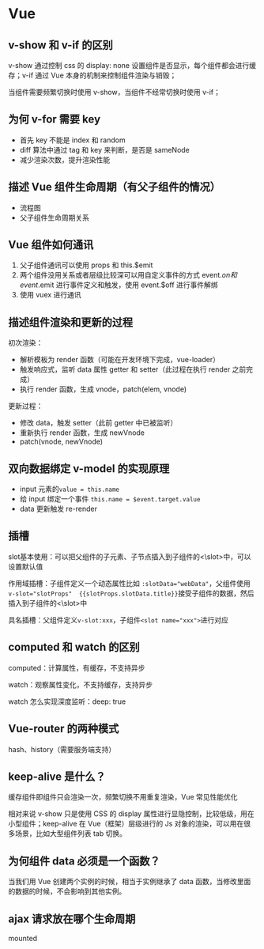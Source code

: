 # Vue

## v-show 和 v-if 的区别

v-show 通过控制 css 的 display: none 设置组件是否显示，每个组件都会进行缓存；v-if 通过 Vue 本身的机制来控制组件渲染与销毁；

当组件需要频繁切换时使用 v-show，当组件不经常切换时使用 v-if；

## 为何 v-for 需要 key

- 首先 key 不能是 index 和 random
- diff 算法中通过 tag 和 key 来判断，是否是 sameNode
- 减少渲染次数，提升渲染性能

## 描述 Vue 组件生命周期（有父子组件的情况）

- 流程图
- 父子组件生命周期关系

## Vue 组件如何通讯

1. 父子组件通讯可以使用 props 和 this.$emit
2. 两个组件没用关系或者层级比较深可以用自定义事件的方式
   event.$on 和 event.$emit 进行事件定义和触发，使用 event.$off 进行事件解绑
3. 使用 vuex 进行通讯

## 描述组件渲染和更新的过程

初次渲染：

- 解析模板为 render 函数（可能在开发环境下完成，vue-loader）
- 触发响应式，监听 data 属性 getter 和 setter（此过程在执行 render 之前完成）
- 执行 render 函数，生成 vnode，patch(elem, vnode)

更新过程：

- 修改 data，触发 setter（此前 getter 中已被监听）
- 重新执行 render 函数，生成 newVnode
- patch(vnode, newVnode)

## 双向数据绑定 v-model 的实现原理

- input 元素的`value = this.name`
- 给 input 绑定一个事件 `this.name = $event.target.value`
- data 更新触发 re-render 

## 插槽

slot基本使用：可以把父组件的子元素、子节点插入到子组件的<\slot>中，可以设置默认值

作用域插槽：子组件定义一个动态属性比如 `:slotData="webData"`，父组件使用 `v-slot="slotProps"  {{slotProps.slotData.title}}`接受子组件的数据，然后插入到子组件的<\slot>中

具名插槽：父组件定义`v-slot:xxx`，子组件`<slot name="xxx">`进行对应

## computed 和 watch 的区别

computed：计算属性，有缓存，不支持异步

watch：观察属性变化，不支持缓存，支持异步

watch 怎么实现深度监听：deep: true

## Vue-router 的两种模式

hash、history（需要服务端支持）

## keep-alive 是什么？

缓存组件即组件只会渲染一次，频繁切换不用重复渲染，Vue 常见性能优化

相对来说 v-show 只是使用 CSS 的 display 属性进行显隐控制，比较低级，用在小型组件；keep-alive 在 Vue（框架）层级进行的 Js 对象的渲染，可以用在很多场景，比如大型组件列表 tab 切换。

## 为何组件 data 必须是一个函数？

当我们用 Vue 创建两个实例的时候，相当于实例继承了 data 函数，当修改里面的数据的时候，不会影响到其他实例。

## ajax 请求放在哪个生命周期

mounted



